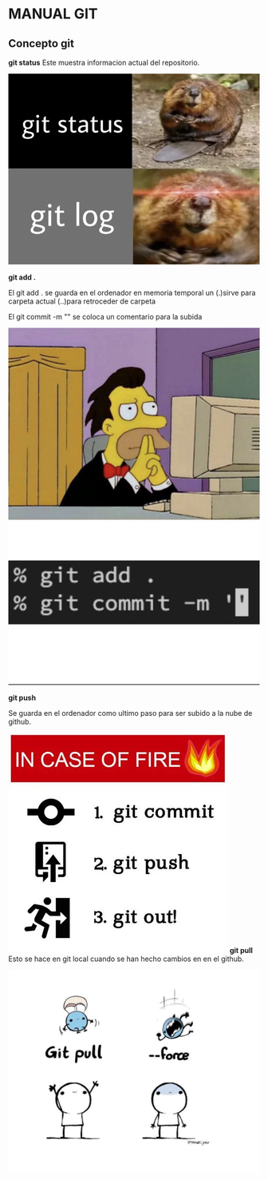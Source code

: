 # MANUAL GIT
## Concepto git 
**git status**
Este muestra informacion actual del repositorio.

![Meme sobre git status](./image.png)

**git add .**

El git add . se guarda en el ordenador en memoria temporal un (.)sirve para carpeta actual (..)para retroceder de carpeta

 El git commit -m "" se coloca un comentario para la subida 

![Se observa la explicacion de ad . y tambien de git commint -m en un meme](./image%20copy.png)






**git push**

Se guarda en el ordenador como ultimo paso para ser subido a la nube de github.


![Explicacion de lo que se encarga de hacer git push en meme](/image%20copy%202.png)
**git pull**
Esto se hace en git local cuando se han hecho cambios en en el github.

![Expliccaion meme de git pull](/image%20copy%203.png)






